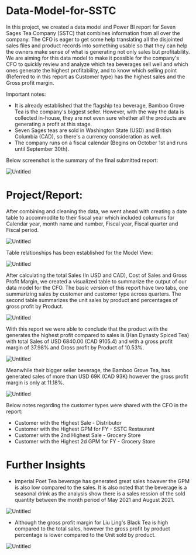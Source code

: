 # Data-Model-for-SSTC
In this project, we created a data model and Power BI report for Seven Sages Tea Company (SSTC) that combines information from all over the company. The CFO is eager to get some help translating all the disjointed sales files and product records into something usable so that they can help the owners make sense of what is generating not only sales but profitability. We are aiming for this data model to make it possible for the company's CFO to quickly review and analyze which tea beverages sell well and which ones generate the highest profitability, and to know which selling point (Referred to in this report as Customer type) has the highest sales and the Gross profit margin.

Important notes:
- It is already established that the flagship tea beverage, Bamboo Grove Tea is the company's biggest seller. However, with the way the data is collected in-house, they are not even sure whether all the products are generating a profit at this stage.
- Seven Sages teas are sold in Washington State (USD) and British Columbia (CAD), so there's a currency consideration as well.
- The company runs on a fiscal calendar (Begins on October 1st and runs until September 30th).

Below screenshot is the summary of the final submitted report:

![Untitled](https://github.com/munahaj/Data-Model-for-SSTC/assets/169274166/31952794-f045-41a8-92a1-213a46591161)

# Project/Report:
After combining and cleaning the data, we went ahead with creating a date table to accommodite to their fiscal year which included columuns for Calendar year, month name and number, Fiscal year, Fiscal quarter and Fiscal period.

![Untitled](https://github.com/munahaj/Data-Model-for-SSTC/assets/169274166/9b430ef4-5bdb-4526-99c7-e150b39d3d8e)

Table relationships has been established for the Model View:

![Untitled](https://github.com/munahaj/Data-Model-for-SSTC/assets/169274166/074a8e0a-5d8e-4bb8-ab0a-949a4ce03585)

After calculating the total Sales (In USD and CAD), Cost of Sales and Gross Profit Margin, we created a visualized table to summarize the output of our data model for the CFO. The basic version of this report  have two tabs, one summarizing sales by customer and customer type across quarters. The second table  summarizes the unit sales by product and percentages of gross profit by Product.

![Untitled](https://github.com/munahaj/Data-Model-for-SSTC/assets/169274166/4c517aef-8ae6-444f-a289-b8d39458feab)

With this report we were able to conclude that the product with the generates the highest profit compared to sales is (Han Dynasty Spiced Tea) with total Sales of USD 6840.00 (CAD 9105.4) and with a gross profit margin of 37.98% and Gross profit by Product of 10.53%.

![Untitled](https://github.com/munahaj/Data-Model-for-SSTC/assets/169274166/906f6b8a-f76f-4deb-8828-d9c5a2dd08d3)

 Meanwhile their bigger seller beverage, the Bamboo Grove Tea, has generated sales of more than USD 69K (CAD 93K) however the gross profit margin is only at 11.18%.
 
![Untitled](https://github.com/munahaj/Data-Model-for-SSTC/assets/169274166/32f38c90-fb08-428c-a405-2caeb1579c9c)

Below notes regarding the customer types were shared with the CFO in the report:
- Customer with the Highest Sale - Distributor
- Customer with the Highest GPM for FY - SSTC Restaurant
- Customer with the 2nd Highest Sale - Grocery Store
- Customer with the Highest 2d GPM for FY - Grocery Store

 # Further Insights
- Imperial Poet Tea beverage has generated great sales however the GPM is also low compared to the sales. It is also noted that the beverage is a seasonal drink as the analysis show there is a sales ression of the sold quantity between the month period of May 2021 and August 2021.

![Untitled](https://github.com/munahaj/Data-Model-for-SSTC/assets/169274166/db5333e0-8a90-400d-930b-418962000bdd)

- Although the gross profit margin for Liu Ling's Black Tea is high compared to the total sales, however the gross profit by product percentage is lower compared to the Unit sold by product.

![Untitled](https://github.com/munahaj/Data-Model-for-SSTC/assets/169274166/7b99cceb-a5e5-4cf2-bc68-72eb430dcf86)

